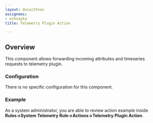 ```yaml
---
layout: docwithnav
assignees:
- ashvayka
title: Telemetry Plugin Action

---
```


## Overview

This component allows forwarding incoming attributes and timeseries requests to telemetry plugin. 

### Configuration

There is no specific configuration for this component.

### Example

As a system administrator, you are able to review action example inside **Rules->System Telemetry Rule->Actions->Telemetry Plugin Action**.
